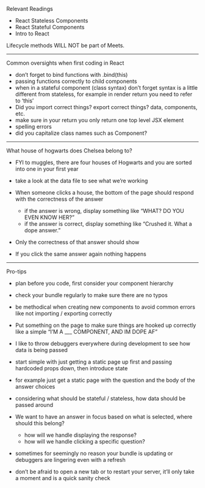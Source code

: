 Relevant Readings

* React Stateless Components
* React Stateful Components
* Intro to React

Lifecycle methods WILL NOT be part of Meets.

---

Common oversights when first coding in React

* don’t forget to bind functions with .bind(this)
* passing functions correctly to child components
* when in a stateful component (class syntax) don’t forget syntax is a little different from stateless, for example in render return you need to refer to ‘this’
* Did you import correct things? export correct things? data, components, etc.
* make sure in your return you only return one top level JSX element
* spelling errors
* did you capitalize class names such as Component?

---

What house of hogwarts does Chelsea belong to?

* FYI to muggles, there are four houses of Hogwarts and you are sorted into one in your first year

* take a look at the data file to see what we’re working

* When someone clicks a house, the bottom of the page should respond with the correctness of the answer
  * if the answer is wrong, display something like “WHAT? DO YOU EVEN KNOW HER?”
  * if the answer is correct, display something like “Crushed it. What a dope answer.”

* Only the correctness of that answer should show
* If you click the same answer again nothing happens

---

Pro-tips

* plan before you code, first consider your component hierarchy

* check your bundle regularly to make sure there are no typos

* be methodical when creating new components to avoid common errors like not importing / exporting correctly

* Put something on the page to make sure things are hooked up correctly like a simple “I’M A \_\_\_ COMPONENT, AND IM DOPE AF”
* I like to throw debuggers everywhere during development to see how data is being passed

* start simple with just getting a static page up first and passing hardcoded props down, then introduce state

* for example just get a static page with the question and the body of the answer choices

* considering what should be stateful / stateless, how data should be passed around

* We want to have an answer in focus based on what is selected, where should this belong?
  * how will we handle displaying the response?
  * how will we handle clicking a specific question?


* sometimes for seemingly no reason your bundle is updating or debuggers are lingering even with a refresh

* don’t be afraid to open a new tab or to restart your server, it’ll only take a moment and is a quick sanity check
